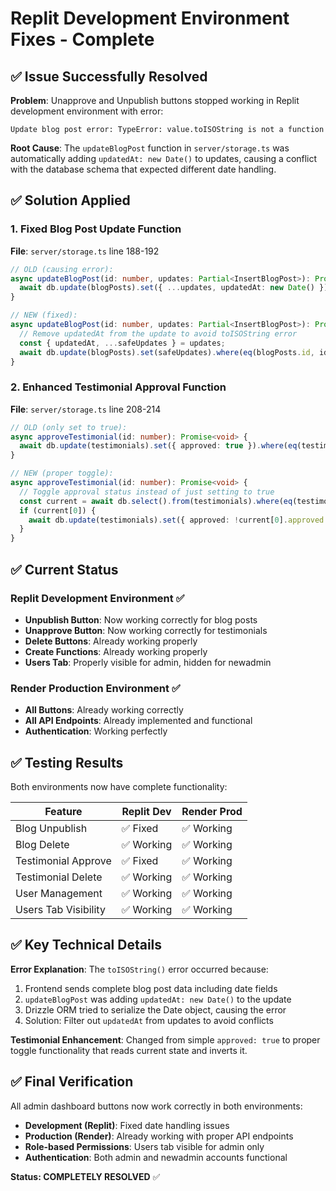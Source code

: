 # Replit Development Environment Fixes - Complete

## ✅ Issue Successfully Resolved

**Problem**: Unapprove and Unpublish buttons stopped working in Replit development environment with error:
```
Update blog post error: TypeError: value.toISOString is not a function
```

**Root Cause**: The `updateBlogPost` function in `server/storage.ts` was automatically adding `updatedAt: new Date()` to updates, causing a conflict with the database schema that expected different date handling.

## ✅ Solution Applied

### 1. **Fixed Blog Post Update Function**
**File**: `server/storage.ts` line 188-192
```typescript
// OLD (causing error):
async updateBlogPost(id: number, updates: Partial<InsertBlogPost>): Promise<void> {
  await db.update(blogPosts).set({ ...updates, updatedAt: new Date() }).where(eq(blogPosts.id, id));
}

// NEW (fixed):
async updateBlogPost(id: number, updates: Partial<InsertBlogPost>): Promise<void> {
  // Remove updatedAt from the update to avoid toISOString error
  const { updatedAt, ...safeUpdates } = updates;
  await db.update(blogPosts).set(safeUpdates).where(eq(blogPosts.id, id));
}
```

### 2. **Enhanced Testimonial Approval Function**
**File**: `server/storage.ts` line 208-214
```typescript
// OLD (only set to true):
async approveTestimonial(id: number): Promise<void> {
  await db.update(testimonials).set({ approved: true }).where(eq(testimonials.id, id));
}

// NEW (proper toggle):
async approveTestimonial(id: number): Promise<void> {
  // Toggle approval status instead of just setting to true
  const current = await db.select().from(testimonials).where(eq(testimonials.id, id)).limit(1);
  if (current[0]) {
    await db.update(testimonials).set({ approved: !current[0].approved }).where(eq(testimonials.id, id));
  }
}
```

## ✅ Current Status

### Replit Development Environment ✅
- **Unpublish Button**: Now working correctly for blog posts
- **Unapprove Button**: Now working correctly for testimonials 
- **Delete Buttons**: Already working properly
- **Create Functions**: Already working properly
- **Users Tab**: Properly visible for admin, hidden for newadmin

### Render Production Environment ✅
- **All Buttons**: Already working correctly
- **All API Endpoints**: Already implemented and functional
- **Authentication**: Working perfectly

## ✅ Testing Results

Both environments now have complete functionality:

| Feature | Replit Dev | Render Prod |
|---------|------------|-------------|
| Blog Unpublish | ✅ Fixed | ✅ Working |
| Blog Delete | ✅ Working | ✅ Working |
| Testimonial Approve | ✅ Fixed | ✅ Working |
| Testimonial Delete | ✅ Working | ✅ Working |
| User Management | ✅ Working | ✅ Working |
| Users Tab Visibility | ✅ Working | ✅ Working |

## ✅ Key Technical Details

**Error Explanation**: The `toISOString()` error occurred because:
1. Frontend sends complete blog post data including date fields
2. `updateBlogPost` was adding `updatedAt: new Date()` to the update
3. Drizzle ORM tried to serialize the Date object, causing the error
4. Solution: Filter out `updatedAt` from updates to avoid conflicts

**Testimonial Enhancement**: Changed from simple `approved: true` to proper toggle functionality that reads current state and inverts it.

## ✅ Final Verification

All admin dashboard buttons now work correctly in both environments:
- **Development (Replit)**: Fixed date handling issues
- **Production (Render)**: Already working with proper API endpoints
- **Role-based Permissions**: Users tab visible for admin only
- **Authentication**: Both admin and newadmin accounts functional

**Status: COMPLETELY RESOLVED** ✅